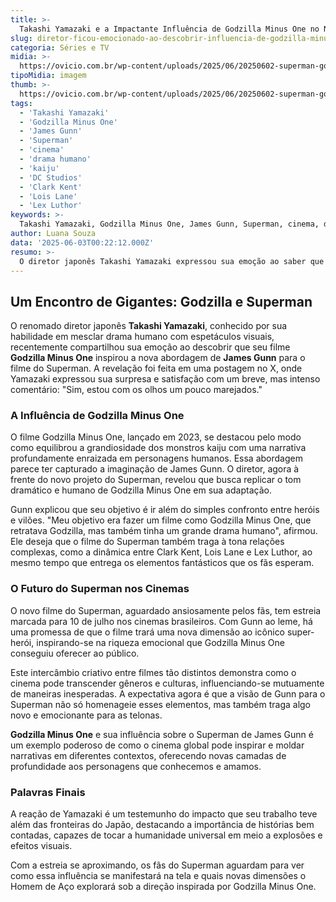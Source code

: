 ```yaml
---
title: >-
  Takashi Yamazaki e a Impactante Influência de Godzilla Minus One no Novo Superman de James Gunn
slug: diretor-ficou-emocionado-ao-descobrir-influencia-de-godzilla-minus-one-em-superman
categoria: Séries e TV
midia: >-
  https://ovicio.com.br/wp-content/uploads/2025/06/20250602-superman-godzilla-minus-one.webp
tipoMidia: imagem
thumb: >-
  https://ovicio.com.br/wp-content/uploads/2025/06/20250602-superman-godzilla-minus-one.webp
tags:
  - 'Takashi Yamazaki'
  - 'Godzilla Minus One'
  - 'James Gunn'
  - 'Superman'
  - 'cinema'
  - 'drama humano'
  - 'kaiju'
  - 'DC Studios'
  - 'Clark Kent'
  - 'Lois Lane'
  - 'Lex Luthor'
keywords: >-
  Takashi Yamazaki, Godzilla Minus One, James Gunn, Superman, cinema, drama humano, kaiju, DC Studios, Clark Kent, Lois Lane, Lex Luthor
author: Luana Souza
data: '2025-06-03T00:22:12.000Z'
resumo: >-
  O diretor japonês Takashi Yamazaki expressou sua emoção ao saber que seu filme Godzilla Minus One influenciou a visão de James Gunn para o próximo filme do Superman. Gunn busca um equilíbrio entre drama humano e ação, inspirado pelo aclamado filme de Yamazaki.
---
```


## Um Encontro de Gigantes: Godzilla e Superman

O renomado diretor japonês **Takashi Yamazaki**, conhecido por sua habilidade em mesclar drama humano com espetáculos visuais, recentemente compartilhou sua emoção ao descobrir que seu filme **Godzilla Minus One** inspirou a nova abordagem de **James Gunn** para o filme do Superman. A revelação foi feita em uma postagem no X, onde Yamazaki expressou sua surpresa e satisfação com um breve, mas intenso comentário: "Sim, estou com os olhos um pouco marejados."

### A Influência de Godzilla Minus One

O filme Godzilla Minus One, lançado em 2023, se destacou pelo modo como equilibrou a grandiosidade dos monstros kaiju com uma narrativa profundamente enraizada em personagens humanos. Essa abordagem parece ter capturado a imaginação de James Gunn. O diretor, agora à frente do novo projeto do Superman, revelou que busca replicar o tom dramático e humano de Godzilla Minus One em sua adaptação.

Gunn explicou que seu objetivo é ir além do simples confronto entre heróis e vilões. "Meu objetivo era fazer um filme como Godzilla Minus One, que retratava Godzilla, mas também tinha um grande drama humano", afirmou. Ele deseja que o filme do Superman também traga à tona relações complexas, como a dinâmica entre Clark Kent, Lois Lane e Lex Luthor, ao mesmo tempo que entrega os elementos fantásticos que os fãs esperam.

### O Futuro do Superman nos Cinemas

O novo filme do Superman, aguardado ansiosamente pelos fãs, tem estreia marcada para 10 de julho nos cinemas brasileiros. Com Gunn ao leme, há uma promessa de que o filme trará uma nova dimensão ao icônico super-herói, inspirando-se na riqueza emocional que Godzilla Minus One conseguiu oferecer ao público.

Este intercâmbio criativo entre filmes tão distintos demonstra como o cinema pode transcender gêneros e culturas, influenciando-se mutuamente de maneiras inesperadas. A expectativa agora é que a visão de Gunn para o Superman não só homenageie esses elementos, mas também traga algo novo e emocionante para as telonas.

**Godzilla Minus One** e sua influência sobre o Superman de James Gunn é um exemplo poderoso de como o cinema global pode inspirar e moldar narrativas em diferentes contextos, oferecendo novas camadas de profundidade aos personagens que conhecemos e amamos.

### Palavras Finais

A reação de Yamazaki é um testemunho do impacto que seu trabalho teve além das fronteiras do Japão, destacando a importância de histórias bem contadas, capazes de tocar a humanidade universal em meio a explosões e efeitos visuais.

Com a estreia se aproximando, os fãs do Superman aguardam para ver como essa influência se manifestará na tela e quais novas dimensões o Homem de Aço explorará sob a direção inspirada por Godzilla Minus One.
